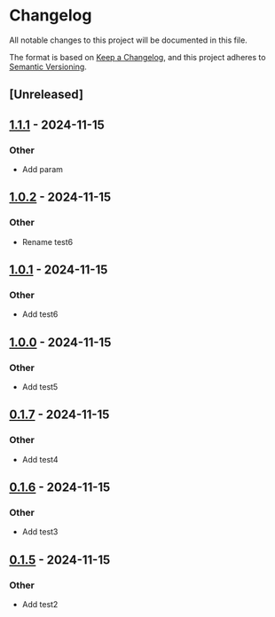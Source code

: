 # Changelog

All notable changes to this project will be documented in this file.

The format is based on [Keep a Changelog](https://keepachangelog.com/en/1.0.0/),
and this project adheres to [Semantic Versioning](https://semver.org/spec/v2.0.0.html).

## [Unreleased]

## [1.1.1](https://github.com/liuzsen/abcc/compare/v1.1.0...v1.1.1) - 2024-11-15

### Other

- Add param

## [1.0.2](https://github.com/liuzsen/abcc/compare/v1.0.1...v1.0.2) - 2024-11-15

### Other

- Rename test6

## [1.0.1](https://github.com/liuzsen/abcc/compare/v1.0.0...v1.0.1) - 2024-11-15

### Other

- Add test6

## [1.0.0](https://github.com/liuzsen/abcc/compare/v0.1.7...v1.0.0) - 2024-11-15

### Other

- Add test5

## [0.1.7](https://github.com/liuzsen/abcc/compare/v0.1.6...v0.1.7) - 2024-11-15

### Other

- Add test4

## [0.1.6](https://github.com/liuzsen/abcc/compare/v0.1.5...v0.1.6) - 2024-11-15

### Other

- Add test3

## [0.1.5](https://github.com/liuzsen/abcc/compare/v0.1.4...v0.1.5) - 2024-11-15

### Other

- Add test2
